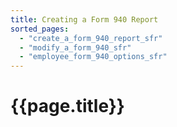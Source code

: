 ```yaml
---
title: Creating a Form 940 Report
sorted_pages:
  - "create_a_form_940_report_sfr"
  - "modify_a_form_940_sfr"
  - "employee_form_940_options_sfr"
---
```

# {{page.title}}
